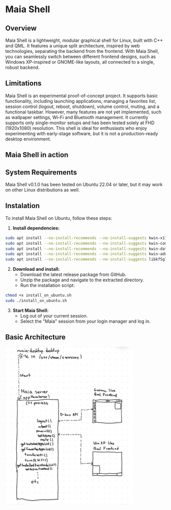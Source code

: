 # Maia Shell

## Overview

Maia Shell is a lightweight, modular graphical shell for Linux, built with C++ and QML. It features a unique split architecture, inspired by web technologies, separating the backend from the frontend. With Maia Shell, you can seamlessly switch between different frontend designs, such as Windows XP-inspired or GNOME-like layouts, all connected to a single, robust backend.

## Limitations

Maia Shell is an experimental proof-of-concept project. It supports basic functionality, including launching applications, managing a favorites list, session control (logout, reboot, shutdown), volume control, muting, and a functional taskbar. However, many features are not yet implemented, such as wallpaper settings, Wi-Fi and Bluetooth management. It currently supports only single-monitor setups and has been tested solely at FHD (1920x1080) resolution. This shell is ideal for enthusiasts who enjoy experimenting with early-stage software, but it is not a production-ready desktop environment.

## Maia Shell in action


## System Requirements

Maia Shell v0.1.0 has been tested on Ubuntu 22.04 or later, but it may work on other Linux distributions as well.


## Instalation

To install Maia Shell on Ubuntu, follow these steps:

1. **Install dependencies:**

```bash
sudo apt install --no-install-recommends --no-install-suggests kwin-x11
sudo apt install --no-install-recommends --no-install-suggests kwin-common
sudo apt install --no-install-recommends --no-install-suggests kwin-data
sudo apt install --no-install-recommends --no-install-suggests kwin-addons
sudo apt install --no-install-recommends --no-install-suggests libkf5globalaccel-bin breeze libkf5kcmutils5
```
2. **Download and install:**
	* Download the latest release package from GitHub.
	* Unzip the package and navigate to the extracted directory.
	* Run the installation script:

```bash
chmod +x install_on_ubuntu.sh
sudo ./install_on_ubuntu.sh
```

3. **Start Maia Shell:**
	- Log out of your current session.
	- Select the "Maia" session from your login manager and log in.
	
	
	
## Basic Architecture

<img src="doc/simple_architecture.jpeg" width="400" alt="Maia simplified architecture">









